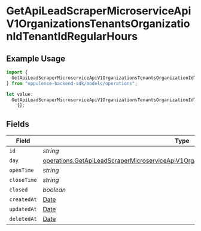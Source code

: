 # GetApiLeadScraperMicroserviceApiV1OrganizationsTenantsOrganizationIdTenantIdRegularHours

## Example Usage

```typescript
import {
  GetApiLeadScraperMicroserviceApiV1OrganizationsTenantsOrganizationIdTenantIdRegularHours,
} from "oppulence-backend-sdk/models/operations";

let value:
  GetApiLeadScraperMicroserviceApiV1OrganizationsTenantsOrganizationIdTenantIdRegularHours =
    {};
```

## Fields

| Field                                                                                                                                                                                                    | Type                                                                                                                                                                                                     | Required                                                                                                                                                                                                 | Description                                                                                                                                                                                              |
| -------------------------------------------------------------------------------------------------------------------------------------------------------------------------------------------------------- | -------------------------------------------------------------------------------------------------------------------------------------------------------------------------------------------------------- | -------------------------------------------------------------------------------------------------------------------------------------------------------------------------------------------------------- | -------------------------------------------------------------------------------------------------------------------------------------------------------------------------------------------------------- |
| `id`                                                                                                                                                                                                     | *string*                                                                                                                                                                                                 | :heavy_minus_sign:                                                                                                                                                                                       | N/A                                                                                                                                                                                                      |
| `day`                                                                                                                                                                                                    | [operations.GetApiLeadScraperMicroserviceApiV1OrganizationsTenantsOrganizationIdTenantIdDay](../../models/operations/getapileadscrapermicroserviceapiv1organizationstenantsorganizationidtenantidday.md) | :heavy_minus_sign:                                                                                                                                                                                       | N/A                                                                                                                                                                                                      |
| `openTime`                                                                                                                                                                                               | *string*                                                                                                                                                                                                 | :heavy_minus_sign:                                                                                                                                                                                       | N/A                                                                                                                                                                                                      |
| `closeTime`                                                                                                                                                                                              | *string*                                                                                                                                                                                                 | :heavy_minus_sign:                                                                                                                                                                                       | N/A                                                                                                                                                                                                      |
| `closed`                                                                                                                                                                                                 | *boolean*                                                                                                                                                                                                | :heavy_minus_sign:                                                                                                                                                                                       | N/A                                                                                                                                                                                                      |
| `createdAt`                                                                                                                                                                                              | [Date](https://developer.mozilla.org/en-US/docs/Web/JavaScript/Reference/Global_Objects/Date)                                                                                                            | :heavy_minus_sign:                                                                                                                                                                                       | N/A                                                                                                                                                                                                      |
| `updatedAt`                                                                                                                                                                                              | [Date](https://developer.mozilla.org/en-US/docs/Web/JavaScript/Reference/Global_Objects/Date)                                                                                                            | :heavy_minus_sign:                                                                                                                                                                                       | N/A                                                                                                                                                                                                      |
| `deletedAt`                                                                                                                                                                                              | [Date](https://developer.mozilla.org/en-US/docs/Web/JavaScript/Reference/Global_Objects/Date)                                                                                                            | :heavy_minus_sign:                                                                                                                                                                                       | N/A                                                                                                                                                                                                      |